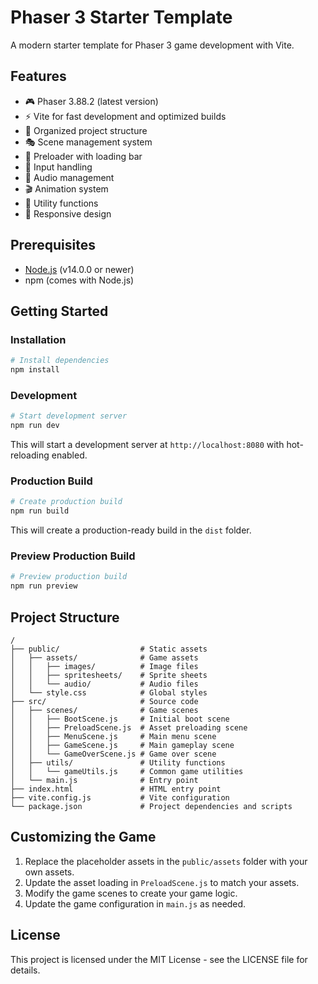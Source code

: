 # Phaser 3 Starter Template

A modern starter template for Phaser 3 game development with Vite.

## Features

- 🎮 Phaser 3.88.2 (latest version)
- ⚡ Vite for fast development and optimized builds
- 📁 Organized project structure
- 🎭 Scene management system
- 🎨 Preloader with loading bar
- 🎯 Input handling
- 🎵 Audio management
- 🎬 Animation system
- 🧩 Utility functions
- 📱 Responsive design

## Prerequisites

- [Node.js](https://nodejs.org/en/) (v14.0.0 or newer)
- npm (comes with Node.js)

## Getting Started

### Installation

```bash
# Install dependencies
npm install
```

### Development

```bash
# Start development server
npm run dev
```

This will start a development server at `http://localhost:8080` with hot-reloading enabled.

### Production Build

```bash
# Create production build
npm run build
```

This will create a production-ready build in the `dist` folder.

### Preview Production Build

```bash
# Preview production build
npm run preview
```

## Project Structure

```
/
├── public/                  # Static assets
│   ├── assets/              # Game assets
│   │   ├── images/          # Image files
│   │   ├── spritesheets/    # Sprite sheets
│   │   └── audio/           # Audio files
│   └── style.css            # Global styles
├── src/                     # Source code
│   ├── scenes/              # Game scenes
│   │   ├── BootScene.js     # Initial boot scene
│   │   ├── PreloadScene.js  # Asset preloading scene
│   │   ├── MenuScene.js     # Main menu scene
│   │   ├── GameScene.js     # Main gameplay scene
│   │   └── GameOverScene.js # Game over scene
│   ├── utils/               # Utility functions
│   │   └── gameUtils.js     # Common game utilities
│   └── main.js              # Entry point
├── index.html               # HTML entry point
├── vite.config.js           # Vite configuration
└── package.json             # Project dependencies and scripts
```

## Customizing the Game

1. Replace the placeholder assets in the `public/assets` folder with your own assets.
2. Update the asset loading in `PreloadScene.js` to match your assets.
3. Modify the game scenes to create your game logic.
4. Update the game configuration in `main.js` as needed.

## License

This project is licensed under the MIT License - see the LICENSE file for details.
